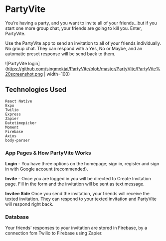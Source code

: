 # PartyVite
You’re having a party, and you want to invite all of your friends...but if you start one more group chat, your friends are going to kill you. Enter, PartyVite. 

Use the PartyVite app to send an invitation to all of your friends individually. No group chat. 
They can respond with a Yes, No or Maybe, and an automatic preset response will be send back to them. 

![PartyVite login](https://github.com/singmokjai/PartyVite/blob/master/PartyVite/PartyVite%20screenshot.png | width=100)

## Technologies Used
```
React Native
Expo
Twilio
Express
Zapier
Datetimepicker
Moment
Firebase
Axios
body-parser
```

### App Pages & How PartyVite Works
**Login** - You have three options on the homepage; sign in, register and sign in with Google account (recommended).

**Invite** - Once you are logged in you will be directed to Create Invitation page. Fill in the form and the invitation will be sent as text message.

**Invitee Side** Once you send the invitation, your friends will receive the texted invitation. They can respond to your texted invitation and PartyVite will respond right back. 

### Database
Your friends' responses to your invitation are stored in Firebase, by a connection fom Twilio to Firebase using Zapier. 
